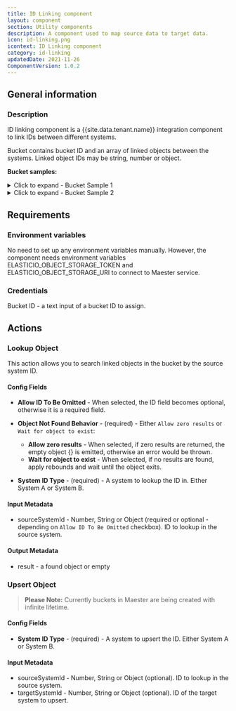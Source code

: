 ```yaml
---
title: ID Linking component
layout: component
section: Utility components
description: A component used to map source data to target data.
icon: id-linking.png
icontext: ID Linking component
category: id-linking
updatedDate: 2021-11-26
ComponentVersion: 1.0.2
---
```


## General information

### Description

ID linking component is a {{site.data.tenant.name}} integration component to link IDs between different systems.

Bucket contains bucket ID and an array of linked objects between the systems. Linked object IDs may be string, number or object.

**Bucket samples:**

<details closed markdown="block">
<summary>
Click to expand - Bucket Sample 1
</summary>
```json
{
  "bucket_id": "some_sf_bucket_id",
  "linked_ids": [
    {
      "system_a_id": "00344000020qT3K",
      "system_b_id": 123
    },
    {
      "system_a_id": "0034400001uxwXZ",
      "system_b_id": 62
    }
  ]
}
```
</details>

<details closed markdown="block">
<summary>
Click to expand - Bucket Sample 2
</summary>
```json
{
  "bucket_id": "some_sf_bucket_id",
  "linked_ids": [
    {
      "system_a_id": "00344000020qT3K",
      "system_b_id": {
        "company": "mvise-eio",
        "id": "7c7fec00-d313-40c7-890b-3bc857bbb7dd"
      }
    },
    {
      "system_a_id": "0034400001uxwXZ",
      "system_b_id": {
        "company": "mvise-salessphere",
        "id": "fc64c4f0-06f7-47ef-b3b6-8441b4837305"
      }
    }
  ]
}
```
</details>

## Requirements

### Environment variables

No need to set up any environment variables manually.
However, the component needs environment variables ELASTICIO_OBJECT_STORAGE_TOKEN and ELASTICIO_OBJECT_STORAGE_URI to connect to Maester service.

### Credentials

Bucket ID - a text input of a bucket ID to assign.

## Actions

### Lookup Object

This action allows you to search linked objects in the bucket by the source system ID.

#### Config Fields

* **Allow ID To Be Omitted** - When selected, the ID field becomes optional, otherwise it is a required field.

* **Object Not Found Behavior** - (required) - Either `Allow zero results` or `Wait for object to exist`:

  *  **Allow zero results** - When selected, if zero results are returned, the empty object {} is emitted, otherwise an error would be thrown.
  *  **Wait for object to exist** - When selected, if no results are found, apply rebounds and wait until the object exits.

* **System ID Type** - (required) - A system to lookup the ID in. Either System A or System B.

#### Input Metadata

* sourceSystemId - Number, String or Object (required or optional - depending on `Allow ID To Be Omitted` checkbox). ID to lookup in the source system.

#### Output Metadata

* result - a found object or empty

### Upsert Object

>**Please Note:** Currently buckets in Maester are being created with infinite lifetime.

#### Config Fields

* **System ID Type** - (required) - A system to upsert the ID. Either System A or System B.

#### Input Metadata

* sourceSystemId - Number, String or Object (optional). ID to lookup in the source system.
* targetSystemId - Number, String or Object (optional). ID of the target system to upsert.
